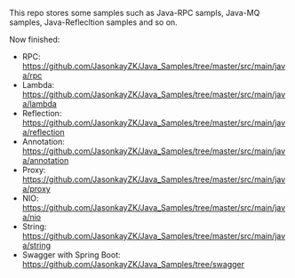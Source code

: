This repo stores some samples such as Java-RPC sampls, Java-MQ samples, Java-Reflecltion samples and so on.

Now finished: 

-   RPC: https://github.com/JasonkayZK/Java_Samples/tree/master/src/main/java/rpc
-   Lambda: https://github.com/JasonkayZK/Java_Samples/tree/master/src/main/java/lambda
-   Reflection: https://github.com/JasonkayZK/Java_Samples/tree/master/src/main/java/reflection
-   Annotation: https://github.com/JasonkayZK/Java_Samples/tree/master/src/main/java/annotation
-   Proxy: https://github.com/JasonkayZK/Java_Samples/tree/master/src/main/java/proxy
-   NIO: https://github.com/JasonkayZK/Java_Samples/tree/master/src/main/java/nio 
-   String: https://github.com/JasonkayZK/Java_Samples/tree/master/src/main/java/string
-   Swagger with Spring Boot: https://github.com/JasonkayZK/Java_Samples/tree/swagger
